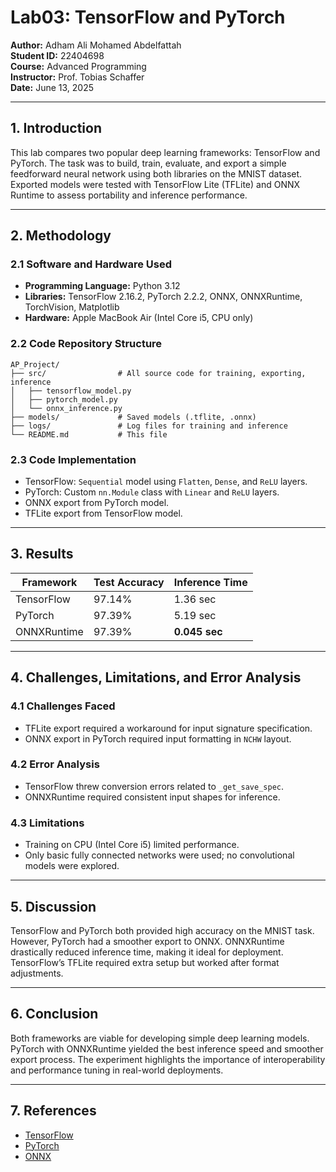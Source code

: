 # Lab03: TensorFlow and PyTorch

**Author:** Adham Ali Mohamed Abdelfattah  
**Student ID:** 22404698  
**Course:** Advanced Programming  
**Instructor:** Prof. Tobias Schaffer  
**Date:** June 13, 2025

---

## 1. Introduction

This lab compares two popular deep learning frameworks: TensorFlow and PyTorch. The task was to build, train, evaluate, and export a simple feedforward neural network using both libraries on the MNIST dataset. Exported models were tested with TensorFlow Lite (TFLite) and ONNX Runtime to assess portability and inference performance.

---

## 2. Methodology

### 2.1 Software and Hardware Used

- **Programming Language:** Python 3.12  
- **Libraries:** TensorFlow 2.16.2, PyTorch 2.2.2, ONNX, ONNXRuntime, TorchVision, Matplotlib  
- **Hardware:** Apple MacBook Air (Intel Core i5, CPU only)

### 2.2 Code Repository Structure


```
AP_Project/
├── src/                # All source code for training, exporting, inference
│   ├── tensorflow_model.py
│   ├── pytorch_model.py
│   └── onnx_inference.py
├── models/             # Saved models (.tflite, .onnx)
├── logs/               # Log files for training and inference
└── README.md           # This file
```

### 2.3 Code Implementation

- TensorFlow: `Sequential` model using `Flatten`, `Dense`, and `ReLU` layers.
- PyTorch: Custom `nn.Module` class with `Linear` and `ReLU` layers.
- ONNX export from PyTorch model.
- TFLite export from TensorFlow model.

---

## 3. Results

| Framework    | Test Accuracy | Inference Time |
|--------------|----------------|----------------|
| TensorFlow   | 97.14%         | 1.36 sec       |
| PyTorch      | 97.39%         | 5.19 sec       |
| ONNXRuntime  | 97.39%         | **0.045 sec**  |

---

## 4. Challenges, Limitations, and Error Analysis

### 4.1 Challenges Faced

- TFLite export required a workaround for input signature specification.
- ONNX export in PyTorch required input formatting in `NCHW` layout.

### 4.2 Error Analysis

- TensorFlow threw conversion errors related to `_get_save_spec`.
- ONNXRuntime required consistent input shapes for inference.

### 4.3 Limitations

- Training on CPU (Intel Core i5) limited performance.
- Only basic fully connected networks were used; no convolutional models were explored.

---

## 5. Discussion

TensorFlow and PyTorch both provided high accuracy on the MNIST task. However, PyTorch had a smoother export to ONNX. ONNXRuntime drastically reduced inference time, making it ideal for deployment. TensorFlow’s TFLite required extra setup but worked after format adjustments.

---

## 6. Conclusion

Both frameworks are viable for developing simple deep learning models. PyTorch with ONNXRuntime yielded the best inference speed and smoother export process. The experiment highlights the importance of interoperability and performance tuning in real-world deployments.

---

## 7. References

- [TensorFlow](https://www.tensorflow.org/)
- [PyTorch](https://pytorch.org/)
- [ONNX](https://onnx.ai/)
